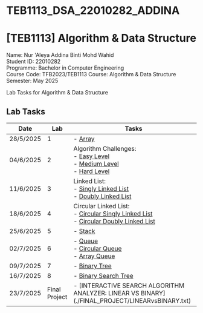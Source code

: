 # TEB1113_DSA_22010282_ADDINA
# [TEB1113] Algorithm & Data Structure

Name: Nur 'Aleya Addina Binti Mohd Wahid <br>
Student ID: 22010282 <br>
Programme: Bachelor in Computer Engineering <br>
Course Code: TFB2023/TEB1113
Course: Algorithm & Data Structure <br>
Semester: May 2025

Lab Tasks for Algorithm & Data Structure

## Lab Tasks

| Date      | Lab | Tasks                                                                                                                     |
| --------- | --- | ------------------------------------------------------------------------------------------------------------------------- |
| 28/5/2025 | 1   | - [Array](./LAB_1/Array.cpp)                                                                                             |
| 04/6/2025 | 2   | Algorithm Challenges: <br> - [Easy Level](./LAB_2/EasyLevel.cpp) <br> - [Medium Level](./LAB_2/MediumLevel.cpp) <br> - [Hard Level](./LAB_2/HardLevel.cpp)          |
| 11/6/2025 | 3   | Linked List: <br> - [Singly Linked List](./LAB_3/SinglyLL.cpp) <br> - [Doubly Linked List](./LAB_3/DoublyLL.cpp)                                            |
| 18/6/2025 | 4   | Circular Linked List: <br> - [Circular Singly Linked List](./LAB_4/CircularSinglyLL.cpp) <br> - [Circular Doubly Linked List](./LAB_4/CircularDoublyLL.cpp) |
| 25/6/2025 | 5   | - [Stack](./LAB_5/Stack.cpp)                                                                                                 |
| 02/7/2025 | 6   | - [Queue](./LAB_6/Queue.cpp) <br> - [Circular Queue](./LAB_6/CircularQueue.cpp) <br> - [Array Queue](./LAB_6/ArrayQueue.cpp)                                                 |
| 09/7/2025 | 7   | - [Binary Tree](./LAB_7/BinaryTree.cpp) |
| 16/7/2025 | 8   | - [Binary Search Tree](./LAB_8/BinarySearchTree.cpp) |
| 23/7/2025 | Final Project | - [INTERACTIVE SEARCH ALGORITHM ANALYZER: LINEAR VS BINARY] (./FINAL_PROJECT/LINEARvsBINARY.txt) |
